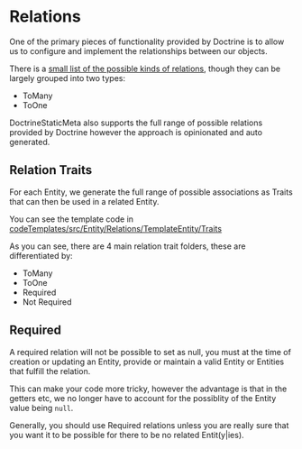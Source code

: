 # Relations

One of the primary pieces of functionality provided by Doctrine is to allow us to configure and implement the relationships between our objects.

There is a [small list of the possible kinds of relations](https://www.doctrine-project.org/projects/doctrine-orm/en/2.6/reference/association-mapping.html), though they can be largely grouped into two types:

 * ToMany
 * ToOne
 
 DoctrineStaticMeta also supports the full range of possible relations provided by Doctrine however the approach is opinionated and auto generated.
 
 ## Relation Traits
 
 For each Entity, we generate the full range of possible associations as Traits that can then be used in a related Entity.
 
 You can see the template code in [codeTemplates/src/Entity/Relations/TemplateEntity/Traits](./../codeTemplates/src/Entity/Relations/TemplateEntity/Traits)
 
 As you can see, there are 4 main relation trait folders, these are differentiated by:
 
 * ToMany
 * ToOne
 * Required
 * Not Required
 
 ## Required
 
 A required relation will not be possible to set as null, you must at the time of creation or updating an Entity, provide or maintain a valid Entity or Entities that fulfill the relation.
 
 This can make your code more tricky, however the advantage is that in the getters etc, we no longer have to account for the possiblity of the Entity value being `null`.
 
 Generally, you should use Required relations unless you are really sure that you want it to be possible for there to be no related Entit(y|ies).